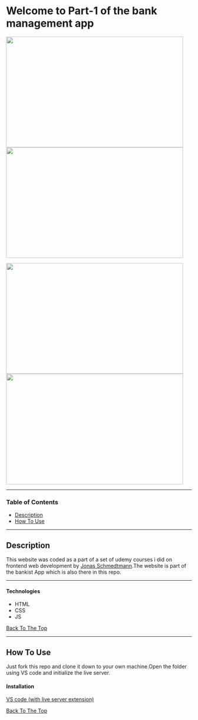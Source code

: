 # Welcome to Part-1 of the bank management app

<p float="left">
<img src="https://user-images.githubusercontent.com/85004364/125160842-d46d1b00-e19c-11eb-8ee6-76b53f08d33c.png"  width="480" height="300">
<img src="https://user-images.githubusercontent.com/85004364/125160843-d59e4800-e19c-11eb-87a3-24ba90558b13.png"  width="480" height="300">
</p>
<p float="left">
<img src="https://user-images.githubusercontent.com/85004364/125160844-d59e4800-e19c-11eb-9fce-1b071c15d31a.png"  width="480" height="300">
<img src="https://user-images.githubusercontent.com/85004364/125160845-d636de80-e19c-11eb-97df-a5bd0e9a0c8c.png"  width="480" height="300">
</p>

---

### Table of Contents

- [Description](#description)
- [How To Use](#how-to-use)

---

## Description
This website was coded as a part of a set of udemy courses i did on frontend web development by [Jonas Schmedtmann](https://www.udemy.com/user/jonasschmedtmann/).The website is part of the bankist App which is also there in this repo. 

---

#### Technologies

- HTML
- CSS
- JS

[Back To The Top](#Welcome-to-Part-1-of-the-bank-management-app)

---

## How To Use
Just fork this repo and clone it down to your own machine.Open the folder using VS code and initialize the live server.

#### Installation
[VS code (with live server extension)](https://marketplace.visualstudio.com/items?itemName=ritwickdey.LiveServer)

[Back To The Top](#Welcome-to-Part-1-of-the-bank-management-app)
